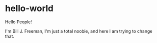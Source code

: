 # hello-world


Hello People!

I'm Bill J. Freeman, I'm just a total noobie, and here I am trying to change that.
